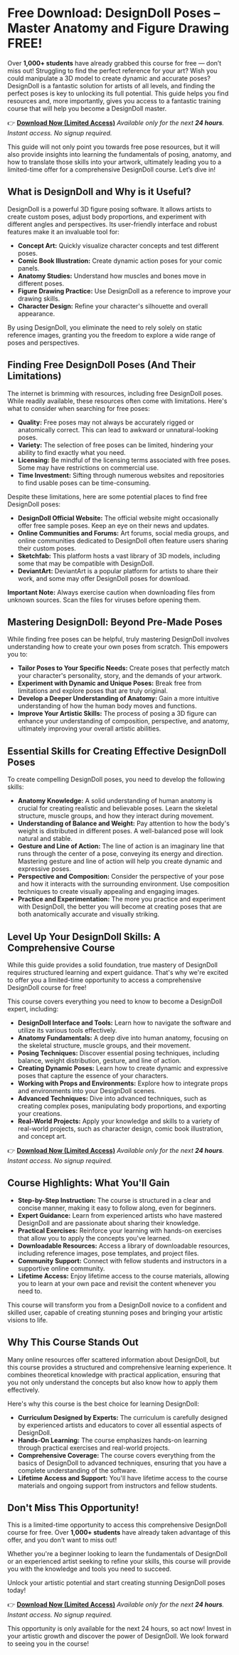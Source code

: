 # Free Download: DesignDoll Poses – Master Anatomy and Figure Drawing FREE!

Over **1,000+ students** have already grabbed this course for free — don’t miss out!
Struggling to find the perfect reference for your art? Wish you could manipulate a 3D model to create dynamic and accurate poses? DesignDoll is a fantastic solution for artists of all levels, and finding the perfect poses is key to unlocking its full potential. This guide helps you find resources and, more importantly, gives you access to a fantastic training course that will help you become a DesignDoll master.

👉 **[Download Now (Limited Access)](https://udemywork.com/designdoll-poses)**
_Available only for the next **24 hours**. Instant access. No signup required._

This guide will not only point you towards free pose resources, but it will also provide insights into learning the fundamentals of posing, anatomy, and how to translate those skills into your artwork, ultimately leading you to a limited-time offer for a comprehensive DesignDoll course. Let’s dive in!

## What is DesignDoll and Why is it Useful?

DesignDoll is a powerful 3D figure posing software. It allows artists to create custom poses, adjust body proportions, and experiment with different angles and perspectives. Its user-friendly interface and robust features make it an invaluable tool for:

*   **Concept Art:** Quickly visualize character concepts and test different poses.
*   **Comic Book Illustration:** Create dynamic action poses for your comic panels.
*   **Anatomy Studies:** Understand how muscles and bones move in different poses.
*   **Figure Drawing Practice:** Use DesignDoll as a reference to improve your drawing skills.
*   **Character Design:** Refine your character's silhouette and overall appearance.

By using DesignDoll, you eliminate the need to rely solely on static reference images, granting you the freedom to explore a wide range of poses and perspectives.

## Finding Free DesignDoll Poses (And Their Limitations)

The internet is brimming with resources, including free DesignDoll poses. While readily available, these resources often come with limitations. Here's what to consider when searching for free poses:

*   **Quality:** Free poses may not always be accurately rigged or anatomically correct. This can lead to awkward or unnatural-looking poses.
*   **Variety:** The selection of free poses can be limited, hindering your ability to find exactly what you need.
*   **Licensing:** Be mindful of the licensing terms associated with free poses. Some may have restrictions on commercial use.
*   **Time Investment:** Sifting through numerous websites and repositories to find usable poses can be time-consuming.

Despite these limitations, here are some potential places to find free DesignDoll poses:

*   **DesignDoll Official Website:** The official website might occasionally offer free sample poses. Keep an eye on their news and updates.
*   **Online Communities and Forums:** Art forums, social media groups, and online communities dedicated to DesignDoll often feature users sharing their custom poses.
*   **Sketchfab:** This platform hosts a vast library of 3D models, including some that may be compatible with DesignDoll.
*   **DeviantArt:** DeviantArt is a popular platform for artists to share their work, and some may offer DesignDoll poses for download.

**Important Note:** Always exercise caution when downloading files from unknown sources. Scan the files for viruses before opening them.

## Mastering DesignDoll: Beyond Pre-Made Poses

While finding free poses can be helpful, truly mastering DesignDoll involves understanding how to create your own poses from scratch. This empowers you to:

*   **Tailor Poses to Your Specific Needs:** Create poses that perfectly match your character's personality, story, and the demands of your artwork.
*   **Experiment with Dynamic and Unique Poses:** Break free from limitations and explore poses that are truly original.
*   **Develop a Deeper Understanding of Anatomy:** Gain a more intuitive understanding of how the human body moves and functions.
*   **Improve Your Artistic Skills:** The process of posing a 3D figure can enhance your understanding of composition, perspective, and anatomy, ultimately improving your overall artistic abilities.

## Essential Skills for Creating Effective DesignDoll Poses

To create compelling DesignDoll poses, you need to develop the following skills:

*   **Anatomy Knowledge:** A solid understanding of human anatomy is crucial for creating realistic and believable poses. Learn the skeletal structure, muscle groups, and how they interact during movement.
*   **Understanding of Balance and Weight:** Pay attention to how the body's weight is distributed in different poses. A well-balanced pose will look natural and stable.
*   **Gesture and Line of Action:** The line of action is an imaginary line that runs through the center of a pose, conveying its energy and direction. Mastering gesture and line of action will help you create dynamic and expressive poses.
*   **Perspective and Composition:** Consider the perspective of your pose and how it interacts with the surrounding environment. Use composition techniques to create visually appealing and engaging images.
*   **Practice and Experimentation:** The more you practice and experiment with DesignDoll, the better you will become at creating poses that are both anatomically accurate and visually striking.

## Level Up Your DesignDoll Skills: A Comprehensive Course

While this guide provides a solid foundation, true mastery of DesignDoll requires structured learning and expert guidance. That's why we're excited to offer you a limited-time opportunity to access a comprehensive DesignDoll course for free!

This course covers everything you need to know to become a DesignDoll expert, including:

*   **DesignDoll Interface and Tools:** Learn how to navigate the software and utilize its various tools effectively.
*   **Anatomy Fundamentals:** A deep dive into human anatomy, focusing on the skeletal structure, muscle groups, and their movement.
*   **Posing Techniques:** Discover essential posing techniques, including balance, weight distribution, gesture, and line of action.
*   **Creating Dynamic Poses:** Learn how to create dynamic and expressive poses that capture the essence of your characters.
*   **Working with Props and Environments:** Explore how to integrate props and environments into your DesignDoll scenes.
*   **Advanced Techniques:** Dive into advanced techniques, such as creating complex poses, manipulating body proportions, and exporting your creations.
*   **Real-World Projects:** Apply your knowledge and skills to a variety of real-world projects, such as character design, comic book illustration, and concept art.

👉 **[Download Now (Limited Access)](https://udemywork.com/designdoll-poses)**
_Available only for the next **24 hours**. Instant access. No signup required._

## Course Highlights: What You'll Gain

*   **Step-by-Step Instruction:** The course is structured in a clear and concise manner, making it easy to follow along, even for beginners.
*   **Expert Guidance:** Learn from experienced artists who have mastered DesignDoll and are passionate about sharing their knowledge.
*   **Practical Exercises:** Reinforce your learning with hands-on exercises that allow you to apply the concepts you've learned.
*   **Downloadable Resources:** Access a library of downloadable resources, including reference images, pose templates, and project files.
*   **Community Support:** Connect with fellow students and instructors in a supportive online community.
*   **Lifetime Access:** Enjoy lifetime access to the course materials, allowing you to learn at your own pace and revisit the content whenever you need to.

This course will transform you from a DesignDoll novice to a confident and skilled user, capable of creating stunning poses and bringing your artistic visions to life.

## Why This Course Stands Out

Many online resources offer scattered information about DesignDoll, but this course provides a structured and comprehensive learning experience. It combines theoretical knowledge with practical application, ensuring that you not only understand the concepts but also know how to apply them effectively.

Here's why this course is the best choice for learning DesignDoll:

*   **Curriculum Designed by Experts:** The curriculum is carefully designed by experienced artists and educators to cover all essential aspects of DesignDoll.
*   **Hands-On Learning:** The course emphasizes hands-on learning through practical exercises and real-world projects.
*   **Comprehensive Coverage:** The course covers everything from the basics of DesignDoll to advanced techniques, ensuring that you have a complete understanding of the software.
*   **Lifetime Access and Support:** You'll have lifetime access to the course materials and ongoing support from instructors and fellow students.

## Don't Miss This Opportunity!

This is a limited-time opportunity to access this comprehensive DesignDoll course for free. Over **1,000+ students** have already taken advantage of this offer, and you don't want to miss out!

Whether you're a beginner looking to learn the fundamentals of DesignDoll or an experienced artist seeking to refine your skills, this course will provide you with the knowledge and tools you need to succeed.

Unlock your artistic potential and start creating stunning DesignDoll poses today!

👉 **[Download Now (Limited Access)](https://udemywork.com/designdoll-poses)**
_Available only for the next **24 hours**. Instant access. No signup required._

This opportunity is only available for the next 24 hours, so act now! Invest in your artistic growth and discover the power of DesignDoll. We look forward to seeing you in the course!
